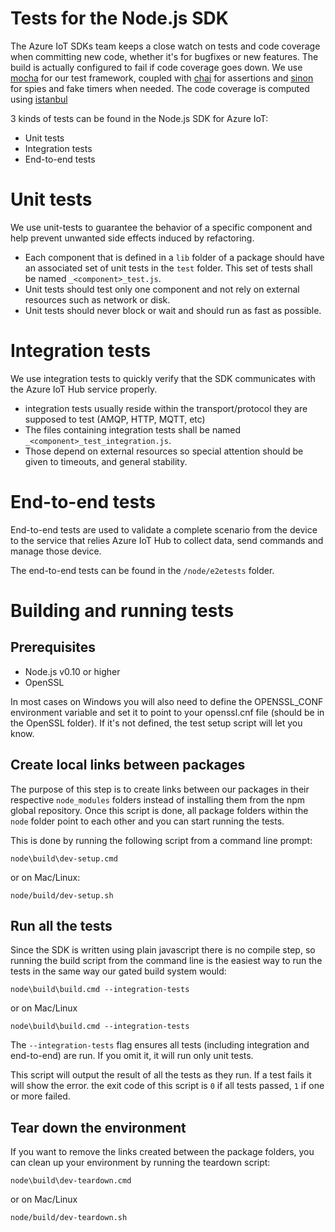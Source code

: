 # Tests for the Node.js SDK

The Azure IoT SDKs team keeps a close watch on tests and code coverage when committing new code, whether it's for bugfixes or new features. The build is actually configured to fail if code coverage goes down.
We use [mocha](http://mochajs.org/) for our test framework, coupled with [chai](http://chaijs.com/) for assertions and [sinon](http://sinonjs.org/) for spies and fake timers when needed.
The code coverage is computed using [istanbul](https://gotwarlost.github.io/istanbul/) 

3 kinds of tests can be found in the Node.js SDK for Azure IoT:
- Unit tests
- Integration tests
- End-to-end tests

# Unit tests
We use unit-tests to guarantee the behavior of a specific component and help prevent unwanted side effects induced by refactoring.

- Each component that is defined in a `lib` folder of a package should have an associated set of unit tests in the `test` folder. This set of tests shall be named `_<component>_test.js`. 
- Unit tests should test only one component and not rely on external resources such as network or disk. 
- Unit tests should never block or wait and should run as fast as possible.

# Integration tests
We use integration tests to quickly verify that the SDK communicates with the Azure IoT Hub service properly.

- integration tests usually reside within the transport/protocol they are supposed to test (AMQP, HTTP, MQTT, etc)
- The files containing integration tests shall be named `_<component>_test_integration.js`.
- Those depend on external resources so special attention should be given to timeouts, and general stability.

# End-to-end tests
End-to-end tests are used to validate a complete scenario from the device to the service that relies Azure IoT Hub to collect data, send commands and manage those device.

The end-to-end tests can be found in the `/node/e2etests` folder. 

# Building and running tests
## Prerequisites
- Node.js v0.10 or higher
- OpenSSL

In most cases on Windows you will also need to define the OPENSSL_CONF environment variable and set it to point to your openssl.cnf file (should be in the OpenSSL folder). If it's not defined, the test setup script will let you know. 

## Create local links between packages
The purpose of this step is to create links between our packages in their respective `node_modules` folders instead of installing them from the npm global repository. Once this script is done, all package folders within the `node` folder point to each other and you can start running the tests.

This is done by running the following script from a command line prompt:
```
node\build\dev-setup.cmd
```
or on Mac/Linux:
```
node/build/dev-setup.sh
```

## Run all the tests
Since the SDK is written using plain javascript there is no compile step, so running the build script from the command line is the easiest way to run the tests in the same way our gated build system would:
```
node\build\build.cmd --integration-tests
```
or on Mac/Linux
```
node\build\build.cmd --integration-tests
```

The `--integration-tests` flag ensures all tests (including integration and end-to-end) are run. If you omit it, it will run only unit tests.

This script will output the result of all the tests as they run. If a test fails it will show the error. the exit code of this script is `0` if all tests passed, `1` if one or more failed.

## Tear down the environment
If you want to remove the links created between the package folders, you can clean up your environment by running the teardown script:
```
node\build\dev-teardown.cmd
```
or on Mac/Linux
```
node/build/dev-teardown.sh
```


